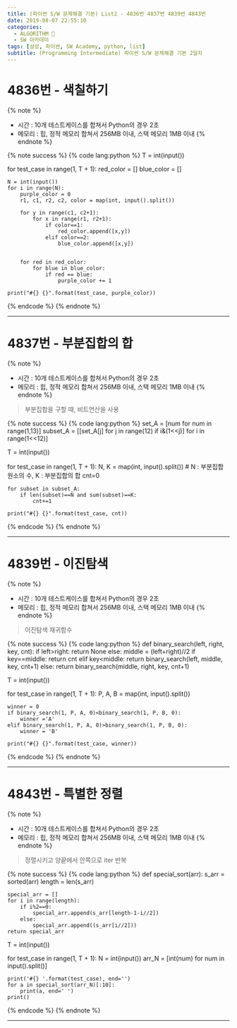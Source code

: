 ```yaml
---
title: (파이썬 S/W 문제해결 기본) List2 - 4836번 4837번 4839번 4843번
date: 2019-08-07 22:55:10
categories:
  - ALGORITHM 🎯
  - SW 아카데미
tags: [삼성, 파이썬, SW Academy, python, list]
subtitle: (Programming Intermediate) 파이썬 S/W 문제해결 기본 2일차
---
```


# 4836번 - 색칠하기

{% note %}

- 시간 : 10개 테스트케이스를 합쳐서 Python의 경우 2초
- 메모리 : 힙, 정적 메모리 합쳐서 256MB 이내, 스택 메모리 1MB 이내
  {% endnote %}

{% note success %}
{% code lang:python %}
T = int(input())

for test_case in range(1, T + 1):
red_color = []
blue_color = []

    N = int(input())
    for i in range(N):
        purple_color = 0
        r1, c1, r2, c2, color = map(int, input().split())

        for y in range(c1, c2+1):
            for x in range(r1, r2+1):
                if color==1:
                    red_color.append([x,y])
                elif color==2:
                    blue_color.append([x,y])


        for red in red_color:
            for blue in blue_color:
                if red == blue:
                    purple_color += 1

    print("#{} {}".format(test_case, purple_color))

{% endcode %}
{% endnote %}

---

# 4837번 - 부분집합의 합

{% note %}

- 시간 : 10개 테스트케이스를 합쳐서 Python의 경우 2초
- 메모리 : 힙, 정적 메모리 합쳐서 256MB 이내, 스택 메모리 1MB 이내
  {% endnote %}

> 부분집합을 구할 때, 비트연산을 사용

{% note success %}
{% code lang:python %}
set_A = [num for num in range(1,13)]
subset_A = [[set_A[j] for j in range(12) if i&(1<<j)] for i in range(1<<12)]

T = int(input())

for test_case in range(1, T + 1):
N, K = map(int, input().split()) # N : 부분집합 원소의 수, K : 부분집합의 합
cnt=0

    for subset in subset_A:
        if len(subset)==N and sum(subset)==K:
            cnt+=1

    print("#{} {}".format(test_case, cnt))

{% endcode %}
{% endnote %}

---

# 4839번 - 이진탐색

{% note %}

- 시간 : 10개 테스트케이스를 합쳐서 Python의 경우 2초
- 메모리 : 힙, 정적 메모리 합쳐서 256MB 이내, 스택 메모리 1MB 이내
  {% endnote %}

> 이진탐색 재귀함수

{% note success %}
{% code lang:python %}
def binary_search(left, right, key, cnt):
if left>right:
return None
else:
middle = (left+right)//2
if key==middle:
return cnt
elif key<middle:
return binary_search(left, middle, key, cnt+1)
else:
return binary_search(middle, right, key, cnt+1)

T = int(input())

for test_case in range(1, T + 1):
P, A, B = map(int, input().split())

    winner = 0
    if binary_search(1, P, A, 0)<binary_search(1, P, B, 0):
        winner ='A'
    elif binary_search(1, P, A, 0)>binary_search(1, P, B, 0):
        winner = 'B'

    print("#{} {}".format(test_case, winner))

{% endcode %}
{% endnote %}

---

# 4843번 - 특별한 정렬

{% note %}

- 시간 : 10개 테스트케이스를 합쳐서 Python의 경우 2초
- 메모리 : 힙, 정적 메모리 합쳐서 256MB 이내, 스택 메모리 1MB 이내
  {% endnote %}

> 정렬시키고 양끝에서 안쪽으로 iter 반복

{% note success %}
{% code lang:python %}
def special_sort(arr):
s_arr = sorted(arr)
length = len(s_arr)

    special_arr = []
    for i in range(length):
        if i%2==0:
            special_arr.append(s_arr[length-1-i//2])
        else:
            special_arr.append((s_arr[i//2]))
    return special_arr

T = int(input())

for test_case in range(1, T + 1):
N = int(input())
arr_N = [int(num) for num in input().split()]

    print('#{} '.format(test_case), end='')
    for a in special_sort(arr_N)[:10]:
        print(a, end=' ')
    print()

{% endcode %}
{% endnote %}

---

